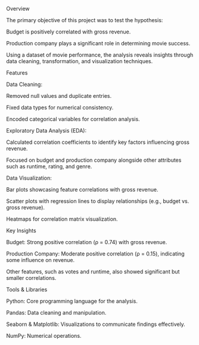 Overview

The primary objective of this project was to test the hypothesis:

Budget is positively correlated with gross revenue.

Production company plays a significant role in determining movie success.

Using a dataset of movie performance, the analysis reveals insights through data cleaning, transformation, and visualization techniques.

Features

Data Cleaning:

Removed null values and duplicate entries.

Fixed data types for numerical consistency.

Encoded categorical variables for correlation analysis.

Exploratory Data Analysis (EDA):

Calculated correlation coefficients to identify key factors influencing gross revenue.

Focused on budget and production company alongside other attributes such as runtime, rating, and genre.

Data Visualization:

Bar plots showcasing feature correlations with gross revenue.

Scatter plots with regression lines to display relationships (e.g., budget vs. gross revenue).

Heatmaps for correlation matrix visualization.

Key Insights

Budget: Strong positive correlation (ρ = 0.74) with gross revenue.

Production Company: Moderate positive correlation (ρ = 0.15), indicating some influence on revenue.

Other features, such as votes and runtime, also showed significant but smaller correlations.

Tools & Libraries

Python: Core programming language for the analysis.

Pandas: Data cleaning and manipulation.

Seaborn & Matplotlib: Visualizations to communicate findings effectively.

NumPy: Numerical operations.
